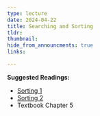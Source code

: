 ```yaml
---
type: lecture
date: 2024-04-22
title: Searching and Sorting
tldr: 
thumbnail: 
hide_from_announcments: true
links: 

---
```

**Suggested Readings:**
- [Sorting 1](https://visualgo.net/en/sorting?slide=1)
- [Sorting 2](https://www.sortvisualizer.com/)
- Textbook Chapter 5


